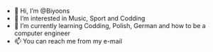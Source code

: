 - 👋 Hi, I’m @Biyoons
- 👀 I’m interested in Music, Sport and Codding
- 🌱 I’m currently learning Codding, Polish, German and how to be a computer engineer
- 📫 You can reach me from my e-mail

<!---
Biyoons/Biyoons is a ✨ special ✨ repository because its `README.md` (this file) appears on your GitHub profile.
You can click the Preview link to take a look at your changes.
--->
